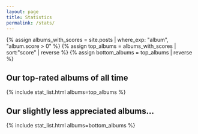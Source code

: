 ```yaml
---
layout: page
title: Statistics
permalink: /stats/
---
```


{% assign albums_with_scores = site.posts | where_exp: "album", "album.score > 0" %}
{% assign top_albums = albums_with_scores | sort:"score" | reverse %}
{% assign bottom_albums = top_albums | reverse %}

## Our top-rated albums of all time
{% include stat_list.html albums=top_albums %}

## Our slightly less appreciated albums...
{% include stat_list.html albums=bottom_albums %}

